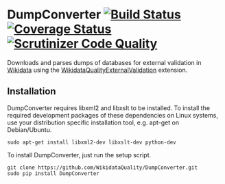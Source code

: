 # DumpConverter [![Build Status](https://travis-ci.org/WikidataQuality/DumpConverter.svg)](https://travis-ci.org/WikidataQuality/DumpConverter)  [![Coverage Status](https://coveralls.io/repos/WikidataQuality/DumpConverter/badge.svg?branch=master)](https://coveralls.io/r/WikidataQuality/DumpConverter?branch=master) [![Scrutinizer Code Quality](https://scrutinizer-ci.com/g/WikidataQuality/DumpConverter/badges/quality-score.png?b=master)](https://scrutinizer-ci.com/g/WikidataQuality/DumpConverter/?branch=master)
Downloads and parses dumps of databases for external validation in [Wikidata](https://www.wikidata.org) using the [WikidataQualityExternalValidation](https://github.com/wikimedia/mediawiki-extensions-WikidataQualityExternalValidation) extension. 

## Installation
DumpConverter requires libxml2 and libxslt to be installed. To install the required development packages of these dependencies on Linux systems, use your distribution specific installation tool, e.g. apt-get on Debian/Ubuntu.

```sudo apt-get install libxml2-dev libxslt-dev python-dev```

To install DumpConverter, just run the setup script.

```
git clone https://github.com/WikidataQuality/DumpConverter.git
sudo pip install DumpConverter
```
